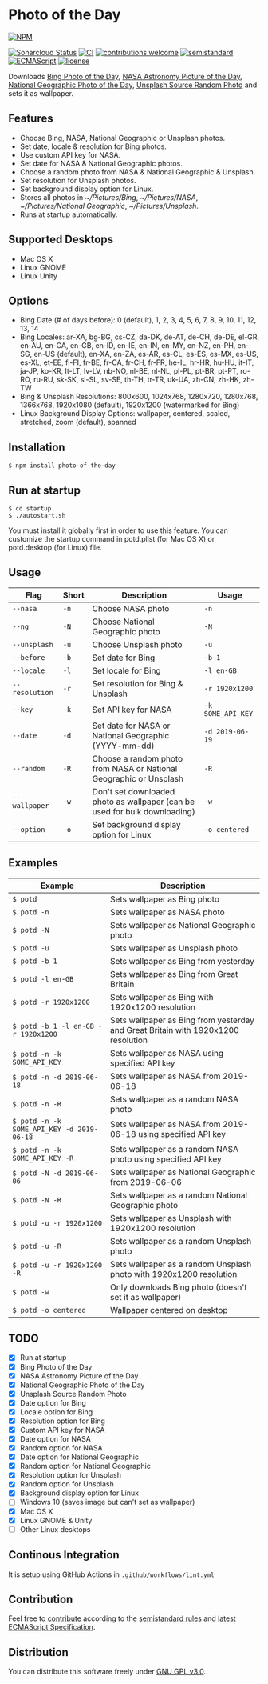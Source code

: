 # Photo of the Day

[![NPM](https://nodei.co/npm/photo-of-the-day.png)](https://nodei.co/npm/photo-of-the-day/)

[![Sonarcloud Status](https://sonarcloud.io/api/project_badges/measure?project=berkerol_photo-of-the-day&metric=alert_status)](https://sonarcloud.io/dashboard?id=berkerol_photo-of-the-day)
[![CI](https://github.com/berkerol/photo-of-the-day/actions/workflows/lint.yml/badge.svg?branch=master)](https://github.com/berkerol/photo-of-the-day/actions/workflows/lint.yml)
[![contributions welcome](https://img.shields.io/badge/contributions-welcome-brightgreen.svg)](https://github.com/berkerol/photo-of-the-day/issues)
[![semistandard](https://img.shields.io/badge/code%20style-semistandard-brightgreen.svg)](https://github.com/Flet/semistandard)
[![ECMAScript](https://img.shields.io/badge/ECMAScript-latest-brightgreen.svg)](https://www.ecma-international.org/ecma-262)
[![license](https://img.shields.io/badge/license-GNU%20GPL%20v3.0-blue.svg)](https://github.com/berkerol/photo-of-the-day/blob/master/LICENSE)

Downloads [Bing Photo of the Day](https://www.bing.com), [NASA Astronomy Picture of the Day](https://apod.nasa.gov/apod/astropix.html), [National Geographic Photo of the Day](http://www.nationalgeographic.com/photography/photo-of-the-day), [Unsplash Source Random Photo](https://source.unsplash.com/) and sets it as wallpaper.

## Features

* Choose Bing, NASA, National Geographic or Unsplash photos.
* Set date, locale & resolution for Bing photos.
* Use custom API key for NASA.
* Set date for NASA & National Geographic photos.
* Choose a random photo from NASA & National Geographic & Unsplash.
* Set resolution for Unsplash photos.
* Set background display option for Linux.
* Stores all photos in _~/Pictures/Bing_, _~/Pictures/NASA_, _~/Pictures/National Geographic_, _~/Pictures/Unsplash_.
* Runs at startup automatically.

## Supported Desktops

* Mac OS X
* Linux GNOME
* Linux Unity

## Options

* Bing Date (# of days before): 0 (default), 1, 2, 3, 4, 5, 6, 7, 8, 9, 10, 11, 12, 13, 14
* Bing Locales: ar-XA, bg-BG, cs-CZ, da-DK, de-AT, de-CH, de-DE, el-GR, en-AU, en-CA, en-GB, en-ID, en-IE, en-IN, en-MY, en-NZ, en-PH, en-SG, en-US (default), en-XA, en-ZA, es-AR, es-CL, es-ES, es-MX, es-US, es-XL, et-EE, fi-FI, fr-BE, fr-CA, fr-CH, fr-FR, he-IL, hr-HR, hu-HU, it-IT, ja-JP, ko-KR, lt-LT, lv-LV, nb-NO, nl-BE, nl-NL, pl-PL, pt-BR, pt-PT, ro-RO, ru-RU, sk-SK, sl-SL, sv-SE, th-TH, tr-TR, uk-UA, zh-CN, zh-HK, zh-TW
* Bing & Unsplash Resolutions: 800x600, 1024x768, 1280x720, 1280x768, 1366x768, 1920x1080 (default), 1920x1200 (watermarked for Bing)
* Linux Background Display Options: wallpaper, centered, scaled, stretched, zoom (default), spanned

## Installation

```
$ npm install photo-of-the-day
```

## Run at startup

```
$ cd startup
$ ./autostart.sh
```

You must install it globally first in order to use this feature. You can customize the startup command in potd.plist (for Mac OS X) or potd.desktop (for Linux) file.

## Usage

Flag | Short | Description | Usage
-----|-------|---------|------
`--nasa` | `-n` | Choose NASA photo | `-n`
`--ng` | `-N` | Choose National Geographic photo | `-N`
`--unsplash` | `-u` | Choose Unsplash photo | `-u`
`--before` | `-b` | Set date for Bing | `-b 1`
`--locale` | `-l` | Set locale for Bing | `-l en-GB`
`--resolution` | `-r` | Set resolution for Bing & Unsplash | `-r 1920x1200`
`--key` | `-k` | Set API key for NASA | `-k SOME_API_KEY`
`--date` | `-d` | Set date for NASA or National Geographic (YYYY-mm-dd) | `-d 2019-06-19`
`--random` | `-R` | Choose a random photo from NASA or National Geographic or Unsplash | `-R`
`--wallpaper` | `-w` | Don't set downloaded photo as wallpaper (can be used for bulk downloading) | `-w`
`--option` | `-o` | Set background display option for Linux | `-o centered`

## Examples

Example | Description
--------|------------
`$ potd` | Sets wallpaper as Bing photo
`$ potd -n` | Sets wallpaper as NASA photo
`$ potd -N` | Sets wallpaper as National Geographic photo
`$ potd -u` | Sets wallpaper as Unsplash photo
`$ potd -b 1` | Sets wallpaper as Bing from yesterday
`$ potd -l en-GB` | Sets wallpaper as Bing from Great Britain
`$ potd -r 1920x1200` | Sets wallpaper as Bing with 1920x1200 resolution
`$ potd -b 1 -l en-GB -r 1920x1200` | Sets wallpaper as Bing from yesterday and Great Britain with 1920x1200 resolution
`$ potd -n -k SOME_API_KEY` | Sets wallpaper as NASA using specified API key
`$ potd -n -d 2019-06-18` | Sets wallpaper as NASA from 2019-06-18
`$ potd -n -R` | Sets wallpaper as a random NASA photo
`$ potd -n -k SOME_API_KEY -d 2019-06-18` | Sets wallpaper as NASA from 2019-06-18 using specified API key
`$ potd -n -k SOME_API_KEY -R` | Sets wallpaper as a random NASA photo using specified API key
`$ potd -N -d 2019-06-06` | Sets wallpaper as National Geographic from 2019-06-06
`$ potd -N -R` | Sets wallpaper as a random National Geographic photo
`$ potd -u -r 1920x1200` | Sets wallpaper as Unsplash with 1920x1200 resolution
`$ potd -u -R` | Sets wallpaper as a random Unsplash photo
`$ potd -u -r 1920x1200 -R` | Sets wallpaper as a random Unsplash photo with 1920x1200 resolution
`$ potd -w` | Only downloads Bing photo (doesn't set it as wallpaper)
`$ potd -o centered` | Wallpaper centered on desktop

## TODO

* [x] Run at startup
* [x] Bing Photo of the Day
* [x] NASA Astronomy Picture of the Day
* [x] National Geographic Photo of the Day
* [x] Unsplash Source Random Photo
* [x] Date option for Bing
* [x] Locale option for Bing
* [x] Resolution option for Bing
* [x] Custom API key for NASA
* [x] Date option for NASA
* [x] Random option for NASA
* [x] Date option for National Geographic
* [x] Random option for National Geographic
* [x] Resolution option for Unsplash
* [x] Random option for Unsplash
* [x] Background display option for Linux
* [ ] Windows 10 (saves image but can't set as wallpaper)
* [x] Mac OS X
* [x] Linux GNOME & Unity
* [ ] Other Linux desktops

## Continous Integration

It is setup using GitHub Actions in `.github/workflows/lint.yml`

## Contribution

Feel free to [contribute](https://github.com/berkerol/photo-of-the-day/issues) according to the [semistandard rules](https://github.com/Flet/semistandard) and [latest ECMAScript Specification](https://www.ecma-international.org/ecma-262).

## Distribution

You can distribute this software freely under [GNU GPL v3.0](https://github.com/berkerol/photo-of-the-day/blob/master/LICENSE).
